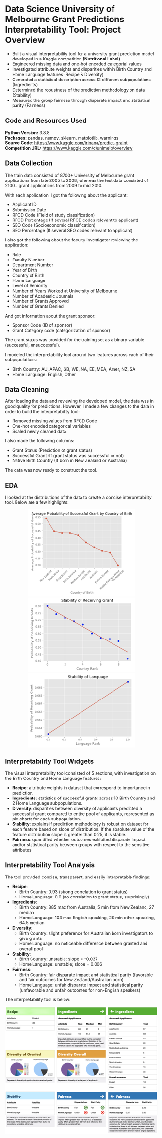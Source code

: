 
# Data Science University of Melbourne Grant Predictions Interpretability Tool: Project Overview

- Built a visual interpretability tool for a university grant prediction model developed in a Kaggle competition **(Nutritional Label)**
- Engineered missing data and one-hot encoded categorial values
- Investigated attribute weights and disparities within Birth Country and Home Language features (Recipe & Diversity)
- Generated a statistical description across 12 different subpopulations (Ingredients)
- Determined the robustness of the prediction methodology on data (Stability)
- Measured the group fairness through disparate impact and statistical parity (Fairness)

## Code and Resources Used

**Python Version:** 3.8.8\
**Packages:** pandas, numpy, sklearn, matplotlib, warnings\
**Source Code:** https://www.kaggle.com/irinana/predict-graint \
**Competition URL:** https://www.kaggle.com/c/unimelb/overview

## Data Collection

The train data consisted of 8700+ University of Melbourne grant applications from late 2005 to 2008, whereas
the test data consisted of 2100+ grant applications from 2009 to mid 2010.

With each application, I got the following about the applicant:
- Applicant ID
- Submission Date
- RFCD Code (Field of study classification)
- RFCD Percentage (If several RFCD codes relevant to applicant)
- SEO Code (Socioeconomic classification)
- SEO Percentage (If several SEO codes relevant to applicant)

I also got the following about the faculty investigator reviewing the application:
- Role
- Faculty Number
- Department Number
- Year of Birth
- Country of Birth
- Home Language
- Level of Seniority
- Number of Years Worked at University of Melbourne
- Number of Academic Journals
- Number of Grants Approved
- Number of Grants Denied

And got information about the grant sponsor:
- Sponsor Code (ID of sponsor)
- Grant Category code (categorization of sponsor)

The grant status was provided for the training set as a binary variable (successful, unsuccessful).

I modeled the interpretability tool around two features across each of their subpopulations:
- Birth Country: AU, APAC, GB, WE, NA, EE, MEA, Amer, NZ, SA
- Home Language: English, Other

## Data Cleaning

After loading the data and reviewing the developed model, the data was in good quality for predictions.
However, I made a few changes to the data in order to build the interpretability tool:
- Removed missing values from RFCD Code
- One-hot encoded categorical variables
- Scaled newly cleaned data

I also made the following columns:
- Grant Status (Prediction of grant status)
- Successful Grant (If grant status was successful or not)
- Native Birth Country (If born in New Zealand or Australia)

The data was now ready to construct the tool.

## EDA

I looked at the distributions of the data to create a concise interpretability tool.
Below are a few highlights:

<p align="center">
  <img alt="Average Prob of Successful Grant by Birth Country" src="avgprob_successfulgrant_country.png" width="70%">
  <img alt="Stability based on Home Country Distribution" src="stability_country.png" width="70%">
  <img alt="Stability based on Home Language Distribution" src="stability_language.png" width="70%">
</p>

## Interpretability Tool Widgets

The visual interpretability tool consisted of 5 sections, with investigation on the Birth Country and Home Language features:

- **Recipe**: attribute weights in dataset that correspond to importance in prediction.
- **Ingredients**: statistics of successful grants across 10 Birth Country and 2 Home Language subpopulations.
- **Diversity**: disparities between diversity of applicants predicted a successful grant compared to entire pool of applicants, represented as pie charts for each subpopulation.
- **Stability**: explains if prediction methodology is robust on dataset for each feature based on slope of distribution. If the absolute value of the feature distribution slope is greater than 0.25, it is stable.
- **Fairness**: quantified whether outcomes exhibited disparate impact and/or statistical parity between groups with respect to the sensitive attributes.

## Interpretability Tool Analysis

The tool provided concise, transparent, and easily interpretable findings:
- **Recipe**:
    - Birth Country: 0.93 (strong correlation to grant status)
    - Home Language: 0.0 (no correlation to grant status, surprisingly)
- **Ingredients**:
    - Birth Country: 885 max from Australia, 5 min from New Zealand, 27 median
    - Home Language: 103 max English speaking, 26 min other speaking, 64.5 median
- **Diversity**:
    - Birth Country: slight preference for Australian born investigators to give grants
    - Home Language: no noticeable difference between granted and overall pool
- **Stability**:
    - Birth Country: unstable; slope = -0.037
    - Home Language: unstable; slope = 0.006
- **Fairness**:
    - Birth Country: fair disparate impact and statistical parity (favorable and fair outcomes for New Zealand/Australian born)
    - Home Language: unfair disparate impact and statistical parity (unfavorable and unfair outcomes for non-English speakers)

The interpretability tool is below:
<p align="center"><img alt="Nutritional Label" src="nutritional_label.png" width="100%"></p>
